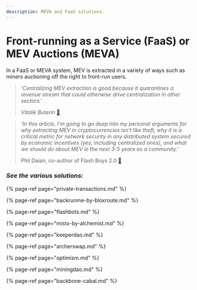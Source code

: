 ```yaml
---
description: MEVA and FaaS solutions.
---
```


# Front-running as a Service \(FaaS\) or MEV Auctions \(MEVA\)

In a FaaS or MEVA system, MEV is extracted in a variety of ways such as miners auctioning off the right to front-run users.

> _'Centralizing MEV extraction is good because it quarantines a revenue stream that could otherwise drive centralization in other sectors.'_
>
> _Vitalik Buterin_ [🔗](https://medium.com/@VitalikButerin/i-feel-like-this-post-is-addressing-an-argument-that-isnt-the-actual-argument-that-mev-auction-b3c5e8fc1021)

> _'In this article, I’m going to go deep into my personal arguments for why extracting MEV in cryptocurrencies isn’t like theft, why it is a critical metric for network security in any distributed system secured by economic incentives \(yes, including centralized ones\), and what we should do about MEV in the next 3-5 years as a community.'_
>
> Phil Daian, co-author of Flash Boys 2.0 [🔗](https://pdaian.com/blog/mev-wat-do/)



### _See the various solutions:_ <a id="flashbots"></a>

{% page-ref page="private-transactions.md" %}

{% page-ref page="backrunme-by-bloxroute.md" %}

{% page-ref page="flashbots.md" %}

{% page-ref page="mistx-by-alchemist.md" %}

{% page-ref page="keeperdao.md" %}

{% page-ref page="archerswap.md" %}

{% page-ref page="optimism.md" %}

{% page-ref page="miningdao.md" %}

{% page-ref page="backbone-cabal.md" %}

